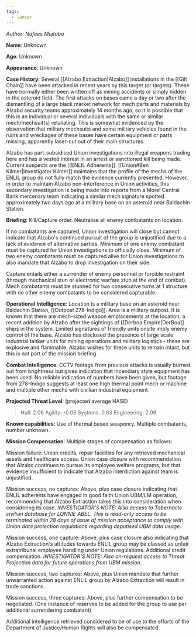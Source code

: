 ```yaml
---
tags:
  - lancer
---
```

_Author: Nafees Mujtaba_

**Name**: Unknown

**Age**: Unknown

**Appearance**: Unknown

**Case History**: Several [[Alzabo Extraction|Alzabo]] installations in the [[Gilt Chain]] have been attacked in recent years by this target (or targets). These have normally either been written off as mining accidents or simply hidden in the asteroid field. The first attacks on bases came a day or two after the dismantling of a large black market network for mech parts and materials by Alzabo security teams approximately 14 months ago, so it is possible that this is an individual or several individuals with the same or similar mech/mechsuit(s) retaliating. This is somewhat evidenced by the observation that military mechsuits and some military vehicles found in the ruins and wreckages of these bases have certain equipment or parts missing, apparently laser-cut out of their main structures.

Alzabo has part-subsidised Union investigations into illegal weapons trading here and has a vested interest in an arrest or sanctioned kill being made. Current suspects are the [[ENLIL Adherents]]. [[Union#Ben Kilmer|Investigator Kilmer]] maintains that the profile of the mechs of the ENLIL group do not fully match the evidence currently presented. However, in order to maintain Alzabo non-interference in Union activities, this secondary investigation is being made into reports from a Morel Central Bank mercenary team indicating a similar mech signature spotted approximately two days ago at a military base on an asteroid near Baldachin Station.

**Briefing**: Kill/Capture order. Neutralise all enemy combatants on location.

If no combatants are captured, Union investigation will close but cannot indicate that Alzabo's continued pursuit of the group is unjustified due to a lack of evidence of alternative parties. Minimum of one enemy combatant must be captured for Union investigations to officially close. Minimum of two enemy combatants must be captured alive for Union investigations to also mandate that Alzabo to drop investigation on their side.

Capture entails either a surrender of enemy personnel or forcible restraint (through mechanical stun or electronic warfare stun at the end of combat). Mech combatants must be stunned for two consecutive turns at 1 structure with no other enemy combatants to be considered capturable.

**Operational Intelligence**: Location is a military base on an asteroid near Baldachin Station, [[Outpost 278-Indigo]]. Area is a military outpost. It is known that there are mech-sized weapon emplacements at the location, a recent addition by Alzabo after the sightings of [[Derboa Empire|DerBoa]] ships in the system. Limited signatures of friendly units onsite imply enemy control of the base. Alzabo has disclosed the presence of large scale industrial tanker units for mining operations and military logistics - these are explosive and flammable. Alzabo wishes for these units to remain intact, but this is not part of the mission briefing.

**Combat Intelligence**: CCTV footage from previous attacks is usually burned out from brightness but gives indication that incendiary style equipment has been used. No reliable indication of numbers have been given, but footage from 278-Indigo suggests at least one high thermal point mech or machine and multiple other mechs with civilian industrial equipment.

**Projected Threat Level**: (projected average HASE)

>Hull: 2.06
>Agility: -0.06
>Systems: 0.63
>Engineering: 2.06

**Known capabilities**: Use of thermal based weaponry. Multiple combatants, number unknown.

**Mission Compensation**: Multiple stages of compensation as follows:

Mission failure: Union credits, repair facilities for any retrieved mechanical assets and healthcare access. Union case closure with recommendation that Alzabo continues to pursue its employee welfare programs, but that evidence insufficient to indicate that Alzabo interdiction against team is unjustified.

Mission success, no captures: Above, plus case closure indicating that ENLIL adherents have engaged in good faith Union UBM/LM operation, recommending that Alzabo Extraction takes this into consideration when considering its case. _INVESTIGATOR'S NOTE: Also access to Tabernacle civilian database for LONNIE ABEL. This is read-only access to be terminated within 28 days of issue of mission acceptance to comply with Union data protection regulations regarding deputised UBM data usage._

Mission success, one capture: Above, plus case closure also indicating that Alzabo Extraction's attitudes towards ENLIL group may be classed as unfair extratribunal employee handling under Union regulations. Additional credit compensation. _INVESTIGATOR'S NOTE: Also on-request access to Threat Projection data for future operations from UBM mission._

Mission success, two captures: Above, plus Union mandate that further unwarranted action against ENLIL group by Alzabo Extraction will result in trade sanctions.

Mission success, three captures: Above, plus further compensation to be negotiated. (One instance of reserves to be added for the group to use per additional surrendering combatant)

Additional intelligence retrieved considered to be of use to the efforts of the Department of Justice/Human Rights will also be compensated.